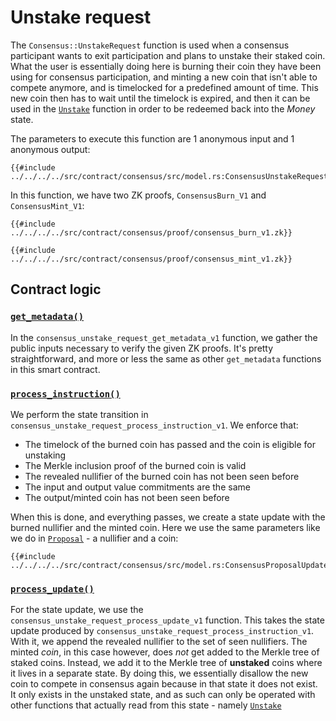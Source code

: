 Unstake request
===============

The `Consensus::UnstakeRequest` function is used when a consensus
participant wants to exit participation and plans to unstake their
staked coin. What the user is essentially doing here is burning
their coin they have been using for consensus participation,
and minting a new coin that isn't able to compete anymore, and is
timelocked for a predefined amount of time. This new coin then has to
wait until the timelock is expired, and then it can be used in the
[`Unstake`](unstake.md) function in order to be redeemed back into
the _Money_ state.

The parameters to execute this function are 1 anonymous input and 1
anonymous output:

```rust,no_run,no_playground
{{#include ../../../../src/contract/consensus/src/model.rs:ConsensusUnstakeRequestParams}}
```

In this function, we have two ZK proofs, `ConsensusBurn_V1` and
`ConsensusMint_V1`:

```
{{#include ../../../../src/contract/consensus/proof/consensus_burn_v1.zk}}
```

```
{{#include ../../../../src/contract/consensus/proof/consensus_mint_v1.zk}}
```

## Contract logic

### [`get_metadata()`](https://github.com/darkrenaissance/darkfi/blob/master/src/contract/consensus/src/entrypoint/unstake_request_v1.rs#L43)

In the `consensus_unstake_request_get_metadata_v1` function, we gather
the public inputs necessary to verify the given ZK proofs. It's pretty
straightforward, and more or less the same as other `get_metadata`
functions in this smart contract.

### [`process_instruction()`](https://github.com/darkrenaissance/darkfi/blob/master/src/contract/consensus/src/entrypoint/unstake_request_v1.rs#L99)

We perform the state transition in
`consensus_unstake_request_process_instruction_v1`. We enforce that:

* The timelock of the burned coin has passed and the coin is eligible for unstaking
* The Merkle inclusion proof of the burned coin is valid
* The revealed nullifier of the burned coin has not been seen before
* The input and output value commitments are the same
* The output/minted coin has not been seen before

When this is done, and everything passes, we create a state update
with the burned nullifier and the minted coin. Here we use the same
parameters like we do in [`Proposal`](proposal.md) - a nullifier and
a coin:

```rust,no_run,no_playground
{{#include ../../../../src/contract/consensus/src/model.rs:ConsensusProposalUpdate}}
```

### [`process_update()`](https://github.com/darkrenaissance/darkfi/blob/master/src/contract/consensus/src/entrypoint/unstake_request_v1.rs#L174)

For the state update, we use the
`consensus_unstake_request_process_update_v1`
function. This takes the state update produced by
`consensus_unstake_request_process_instruction_v1`. With it, we
append the revealed nullifier to the set of seen nullifiers. The
minted _coin_, in this case however, does _not_ get added to the
Merkle tree of staked coins. Instead, we add it to the Merkle tree
of **unstaked** coins where it lives in a separate state. By doing
this, we essentially disallow the new coin to compete in consensus
again because in that state it does not exist. It only exists in the
unstaked state, and as such can only be operated with other functions
that actually read from this state - namely [`Unstake`](unstake.md)
